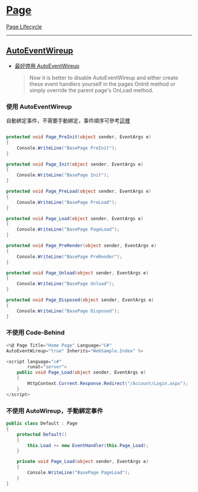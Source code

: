 # [Page](https://docs.microsoft.com/zh-tw/dotnet/api/system.web.ui.page)

[Page Lifecycle](<https://docs.microsoft.com/en-us/previous-versions/ms178472(v=vs.140)?redirectedfrom=MSDN>)

---

## [AutoEventWireup](https://docs.microsoft.com/zh-tw/dotnet/api/system.web.configuration.pagessection.autoeventwireup)

-   [最好停用 AutoEventWireup](https://stackoverflow.com/questions/1494543/what-calls-page-load-and-how-does-it-do-it)

    > Now it is better to disable AutoEventWireup and either create these event handlers yourself in the pages OnInit method or simply override the parent page's OnLoad method.

### 使用 AutoEventWireup

自動綁定事件，不需要手動綁定，事件順序可參考[這裡](<https://learn.microsoft.com/en-us/previous-versions/aspnet/ms178472(v=vs.100)#life-cycle-events>)

```csharp

protected void Page_PreInit(object sender, EventArgs e)
{
    Console.WriteLine("BasePage PreInit");
}

protected void Page_Init(object sender, EventArgs e)
{
    Console.WriteLine("BasePage Init");
}

protected void Page_PreLoad(object sender, EventArgs e)
{
    Console.WriteLine("BasePage PreLoad");
}

protected void Page_Load(object sender, EventArgs e)
{
    Console.WriteLine("BasePage PageLoad");
}

protected void Page_PreRender(object sender, EventArgs e)
{
    Console.WriteLine("BasePage PreRender");
}

protected void Page_Unload(object sender, EventArgs e)
{
    Console.WriteLine("BasePage Unload");
}

protected void Page_Disposed(object sender, EventArgs e)
{
    Console.WriteLine("BasePage Disposed");
}
```

### 不使用 Code-Behind

```csharp
<%@ Page Title="Home Page" Language="C#"
AutoEventWireup="true" Inherits="WebSample.Index" %>

<script language="c#"
        runat="server">
    public void Page_Load(object sender, EventArgs e)
    {
        HttpContext.Current.Response.Redirect("/Account/Login.aspx");
    }
</script>
```

### 不使用 AutoWireup，手動綁定事件

```csharp
public class Default : Page
{
    protected Default()
    {
        this.Load += new EventHandler(this.Page_Load);
    }

    private void Page_Load(object sender, EventArgs e)
    {
        Console.WriteLine("BasePage PageLoad");
    }
}
```
